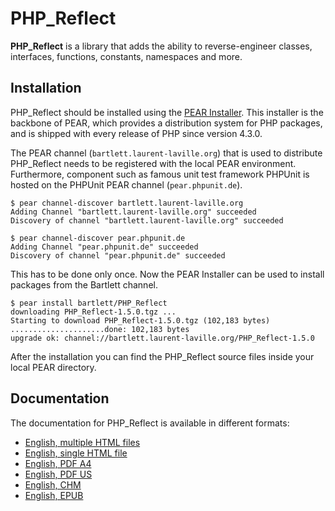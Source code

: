 PHP_Reflect
===========

**PHP_Reflect** is a library that
adds the ability to reverse-engineer classes, interfaces, functions, constants, namespaces and more.

Installation
------------

PHP_Reflect should be installed using the [PEAR Installer](http://pear.php.net/).
This installer is the backbone of PEAR, which provides a distribution system for PHP packages, 
and is shipped with every release of PHP since version 4.3.0.

The PEAR channel (`bartlett.laurent-laville.org`) that is used to distribute PHP_Reflect
needs to be registered with the local PEAR environment. 
Furthermore, component such as famous unit test framework PHPUnit is hosted
on the PHPUnit PEAR channel (`pear.phpunit.de`).

    $ pear channel-discover bartlett.laurent-laville.org
    Adding Channel "bartlett.laurent-laville.org" succeeded
    Discovery of channel "bartlett.laurent-laville.org" succeeded

    $ pear channel-discover pear.phpunit.de
    Adding Channel "pear.phpunit.de" succeeded
    Discovery of channel "pear.phpunit.de" succeeded
    
This has to be done only once. Now the PEAR Installer can be used to install packages from the Bartlett channel.

    $ pear install bartlett/PHP_Reflect
    downloading PHP_Reflect-1.5.0.tgz ...
    Starting to download PHP_Reflect-1.5.0.tgz (102,183 bytes)
    .....................done: 102,183 bytes
    upgrade ok: channel://bartlett.laurent-laville.org/PHP_Reflect-1.5.0   

After the installation you can find the PHP_Reflect source files inside your local PEAR directory.


Documentation
-------------

The documentation for PHP_Reflect is available in different formats:

* [English, multiple HTML files](http://php5.laurent-laville.org/reflect/manual/current/en/index.html)
* [English, single HTML file](http://php5.laurent-laville.org/reflect/manual/current/en/phpreflect-book.html)
* [English, PDF A4](http://php5.laurent-laville.org/reflect/manual/current/en/phpreflect-book-a4.pdf)
* [English, PDF US](http://php5.laurent-laville.org/reflect/manual/current/en/phpreflect-book-us.pdf)
* [English, CHM](http://php5.laurent-laville.org/reflect/manual/current/en/phpreflect-book.chm.zip)
* [English, EPUB](http://php5.laurent-laville.org/reflect/manual/current/en/phpreflect-book.epub)

